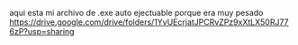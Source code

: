 aqui esta mi archivo de .exe auto ejectuable porque era muy pesado https://drive.google.com/drive/folders/1YvUEcrjatJPCRvZPz9xXtLX50RJ776zP?usp=sharing

